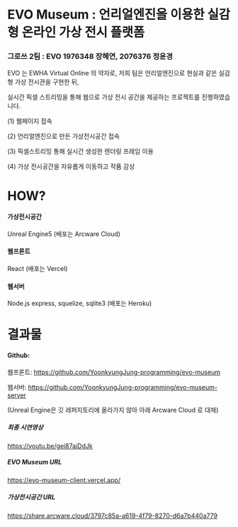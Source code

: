 # EVO Museum :  언리얼엔진을 이용한 실감형 온라인 가상 전시 플랫폼

### 그로쓰 2팀 : EVO	1976348 장혜연, 2076376 정윤경 

EVO 는 EWHA Virtual Online 의 약자로, 저희 팀은 언리얼엔진으로 현실과 같은 실감형 가상 전시관을 구현한 뒤,


실시간 픽셀 스트리밍을 통해 웹으로 가상 전시 공간을 제공하는 프로젝트를 진행하였습니다.   				


(1) 웹페이지 접속 

(2) 언리얼엔진으로 만든 가상전시공간 접속 

(3) 픽셀스트리밍 통해 실시간 생성한 렌더링 프레임 이용 

(4) 가상 전시공간을 자유롭게 이동하고 작품 감상 


# HOW?  
#### 가상전시공간 
Unreal Engine5 (배포는 Arcware Cloud) 
#### 웹프론트
React (배포는 Vercel) 
#### 웹서버
Node.js express, squelize, sqlite3 (배포는 Heroku)  



# 결과물 
#### Github: 

웹프론트: https://github.com/YoonkyungJung-programming/evo-museum

웹서버: https://github.com/YoonkyungJung-programming/evo-museum-server 

(Unreal Engine은 깃 레퍼지토리에 올라가지 않아 아래 Arcware Cloud 로 대체)

##### 최종 시연영상 
https://youtu.be/gei87ajDdJk 

##### EVO Museum URL
https://evo-museum-client.vercel.app/ 

##### 가상전시공간 URL
https://share.arcware.cloud/3797c85a-a619-4f79-8270-d6a7b440a779  


